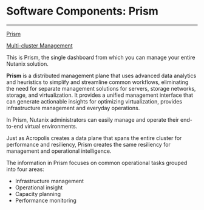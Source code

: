 # Software Components: Prism

___

[Prism](https://youtu.be/F04ETmoONtE)

[Multi-cluster Management](https://youtu.be/JQNflkkzeRk)

This is Prism, the single dashboard from which you can manage your entire Nutanix solution.

**Prism** is a distributed management plane that uses advanced data analytics and heuristics to simplify and streamline common workflows, eliminating the need for separate management solutions for servers, storage networks, storage, and virtualization. It provides a unified management interface that can generate actionable insights for optimizing virtualization, provides infrastructure management and everyday operations.

In Prism, Nutanix administrators can easily manage and operate their end-to-end virtual environments.

Just as Acropolis creates a data plane that spans the entire cluster for performance and resiliency, Prism creates the same resiliency for management and operational intelligence.

The information in Prism focuses on common operational tasks grouped into four areas:

* Infrastructure management
* Operational insight
* Capacity planning
* Performance monitoring

